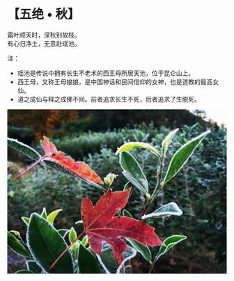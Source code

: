 # 【五绝 • 秋】

霜叶顺天时，深秋别故枝。  
有心归净土，无意赴瑶池。  

注：

- 瑶池是传说中拥有长生不老术的西王母所居天池，位于昆仑山上。
- 西王母，又称王母娘娘，是中国神话和民间信仰的女神，也是道教的最高女仙。
- 道之成仙与释之成佛不同。前者追求长生不死，后者追求了生脱死。

![](46.jpg)